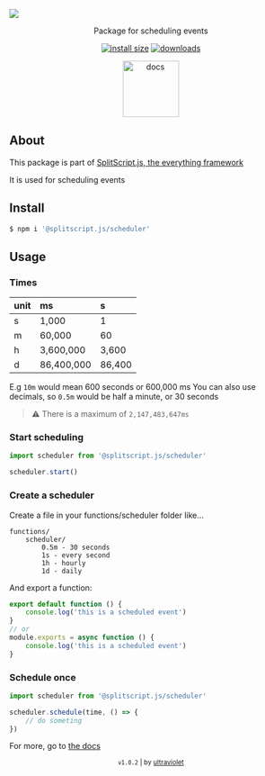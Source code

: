 <a href="https://www.npmjs.com/package/@splitscript.js/scheduler" align="">

![](https://i.imgur.com/VDZDsa2.png)

</a>

<div align="center">

Package for scheduling events

[![install size](https://packagephobia.com/badge?p=@splitscript.js/scheduler)](https://packagephobia.com/result?p=@splitscript.js/scheduler) [![downloads](https://img.shields.io/npm/dm/@splitscript.js/scheduler?color=90ee90&style=flat)](https://www.npmjs.com/package/@splitscript.js/scheduler)

<a href='https://splitscript.js.org/scheduler' style='text-decoration:none;'>

<img src='https://i.imgur.com/8PqPYu0.png' alt='docs' height='100px'>

</a>

</div>

## About

This package is part of [SplitScript.js, the everything framework](https://splitscript.js.org)

It is used for scheduling events

## Install

```bash
$ npm i '@splitscript.js/scheduler'
```

## Usage

### Times

| unit | ms         | s      |
| :--- | :--------- | :----- |
| s    | 1,000      | 1      |
| m    | 60,000     | 60     |
| h    | 3,600,000  | 3,600  |
| d    | 86,400,000 | 86,400 |

E.g `10m` would mean 600 seconds or 600,000 ms
You can also use decimals, so `0.5m` would be half a minute, or 30 seconds

> ⚠ There is a maximum of `2,147,483,647ms`

### Start scheduling

```js
import scheduler from '@splitscript.js/scheduler'

scheduler.start()
```

### Create a scheduler

Create a file in your functions/scheduler folder like...

```
functions/
	scheduler/
		0.5m - 30 seconds
		1s - every second
		1h - hourly
		1d - daily
```

And export a function:

```ts
export default function () {
	console.log('this is a scheduled event')
}
// or
module.exports = async function () {
	console.log('this is a scheduled event')
}
```

### Schedule once

```ts
import scheduler from '@splitscript.js/scheduler'

scheduler.schedule(time, () => {
	// do someting
})
```

For more, go to [the docs](https://splitscript.js.org/scheduler)

<div align="center">

<sub><code>v1.0.2</code> | by [ultraviolet](https://github.com/ultravioletasdf)</sub>

</div>
